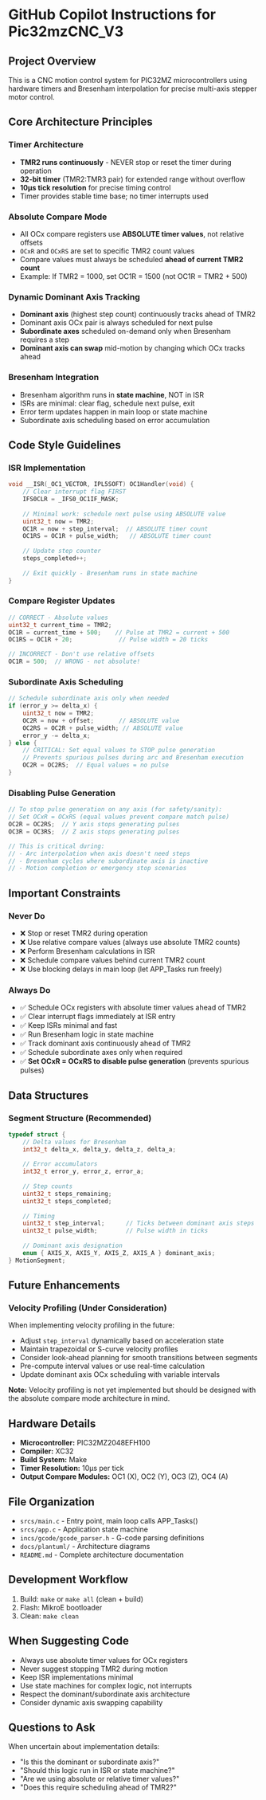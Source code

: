 # GitHub Copilot Instructions for Pic32mzCNC_V3

## Project Overview
This is a CNC motion control system for PIC32MZ microcontrollers using hardware timers and Bresenham interpolation for precise multi-axis stepper motor control.

## Core Architecture Principles

### Timer Architecture
- **TMR2 runs continuously** - NEVER stop or reset the timer during operation
- **32-bit timer** (TMR2:TMR3 pair) for extended range without overflow
- **10µs tick resolution** for precise timing control
- Timer provides stable time base; no timer interrupts used

### Absolute Compare Mode
- All OCx compare registers use **ABSOLUTE timer values**, not relative offsets
- `OCxR` and `OCxRS` are set to specific TMR2 count values
- Compare values must always be scheduled **ahead of current TMR2 count**
- Example: If TMR2 = 1000, set OC1R = 1500 (not OC1R = TMR2 + 500)

### Dynamic Dominant Axis Tracking
- **Dominant axis** (highest step count) continuously tracks ahead of TMR2
- Dominant axis OCx pair is always scheduled for next pulse
- **Subordinate axes** scheduled on-demand only when Bresenham requires a step
- **Dominant axis can swap** mid-motion by changing which OCx tracks ahead

### Bresenham Integration
- Bresenham algorithm runs in **state machine**, NOT in ISR
- ISRs are minimal: clear flag, schedule next pulse, exit
- Error term updates happen in main loop or state machine
- Subordinate axis scheduling based on error accumulation

## Code Style Guidelines

### ISR Implementation
```c
void __ISR(_OC1_VECTOR, IPL5SOFT) OC1Handler(void) {
    // Clear interrupt flag FIRST
    IFS0CLR = _IFS0_OC1IF_MASK;
    
    // Minimal work: schedule next pulse using ABSOLUTE value
    uint32_t now = TMR2;
    OC1R = now + step_interval;  // ABSOLUTE timer count
    OC1RS = OC1R + pulse_width;   // ABSOLUTE timer count
    
    // Update step counter
    steps_completed++;
    
    // Exit quickly - Bresenham runs in state machine
}
```

### Compare Register Updates
```c
// CORRECT - Absolute values
uint32_t current_time = TMR2;
OC1R = current_time + 500;    // Pulse at TMR2 = current + 500
OC1RS = OC1R + 20;             // Pulse width = 20 ticks

// INCORRECT - Don't use relative offsets
OC1R = 500;  // WRONG - not absolute!
```

### Subordinate Axis Scheduling
```c
// Schedule subordinate axis only when needed
if (error_y >= delta_x) {
    uint32_t now = TMR2;
    OC2R = now + offset;       // ABSOLUTE value
    OC2RS = OC2R + pulse_width; // ABSOLUTE value
    error_y -= delta_x;
} else {
    // CRITICAL: Set equal values to STOP pulse generation
    // Prevents spurious pulses during arc and Bresenham execution
    OC2R = OC2RS;  // Equal values = no pulse
}
```

### Disabling Pulse Generation
```c
// To stop pulse generation on any axis (for safety/sanity):
// Set OCxR = OCxRS (equal values prevent compare match pulse)
OC2R = OC2RS;  // Y axis stops generating pulses
OC3R = OC3RS;  // Z axis stops generating pulses

// This is critical during:
// - Arc interpolation when axis doesn't need steps
// - Bresenham cycles where subordinate axis is inactive
// - Motion completion or emergency stop scenarios
```

## Important Constraints

### Never Do
- ❌ Stop or reset TMR2 during operation
- ❌ Use relative compare values (always use absolute TMR2 counts)
- ❌ Perform Bresenham calculations in ISR
- ❌ Schedule compare values behind current TMR2 count
- ❌ Use blocking delays in main loop (let APP_Tasks run freely)

### Always Do
- ✅ Schedule OCx registers with absolute timer values ahead of TMR2
- ✅ Clear interrupt flags immediately at ISR entry
- ✅ Keep ISRs minimal and fast
- ✅ Run Bresenham logic in state machine
- ✅ Track dominant axis continuously ahead of TMR2
- ✅ Schedule subordinate axes only when required
- ✅ **Set OCxR = OCxRS to disable pulse generation** (prevents spurious pulses)

## Data Structures

### Segment Structure (Recommended)
```c
typedef struct {
    // Delta values for Bresenham
    int32_t delta_x, delta_y, delta_z, delta_a;
    
    // Error accumulators
    int32_t error_y, error_z, error_a;
    
    // Step counts
    uint32_t steps_remaining;
    uint32_t steps_completed;
    
    // Timing
    uint32_t step_interval;      // Ticks between dominant axis steps
    uint32_t pulse_width;        // Pulse width in ticks
    
    // Dominant axis designation
    enum { AXIS_X, AXIS_Y, AXIS_Z, AXIS_A } dominant_axis;
} MotionSegment;
```

## Future Enhancements

### Velocity Profiling (Under Consideration)
When implementing velocity profiling in the future:
- Adjust `step_interval` dynamically based on acceleration state
- Maintain trapezoidal or S-curve velocity profiles
- Consider look-ahead planning for smooth transitions between segments
- Pre-compute interval values or use real-time calculation
- Update dominant axis OCx scheduling with variable intervals

**Note:** Velocity profiling is not yet implemented but should be designed with the absolute compare mode architecture in mind.

## Hardware Details
- **Microcontroller:** PIC32MZ2048EFH100
- **Compiler:** XC32
- **Build System:** Make
- **Timer Resolution:** 10µs per tick
- **Output Compare Modules:** OC1 (X), OC2 (Y), OC3 (Z), OC4 (A)

## File Organization
- `srcs/main.c` - Entry point, main loop calls APP_Tasks()
- `srcs/app.c` - Application state machine
- `incs/gcode/gcode_parser.h` - G-code parsing definitions
- `docs/plantuml/` - Architecture diagrams
- `README.md` - Complete architecture documentation

## Development Workflow
1. Build: `make` or `make all` (clean + build)
2. Flash: MikroE bootloader
3. Clean: `make clean`

## When Suggesting Code
- Always use absolute timer values for OCx registers
- Never suggest stopping TMR2 during motion
- Keep ISR implementations minimal
- Use state machines for complex logic, not interrupts
- Respect the dominant/subordinate axis architecture
- Consider dynamic axis swapping capability

## Questions to Ask
When uncertain about implementation details:
- "Is this the dominant or subordinate axis?"
- "Should this logic run in ISR or state machine?"
- "Are we using absolute or relative timer values?"
- "Does this require scheduling ahead of TMR2?"
